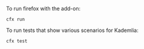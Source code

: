 To run firefox with the add-on:

`cfx run`

To run tests that show various scenarios for Kademlia:

`cfx test`
